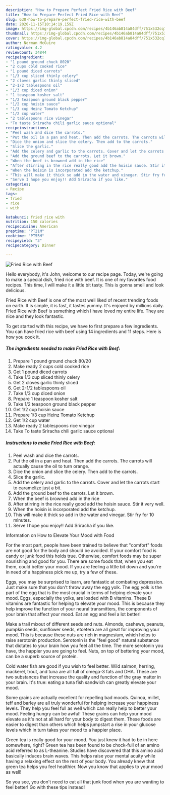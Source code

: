 ```yaml
---
description: "How to Prepare Perfect Fried Rice with Beef"
title: "How to Prepare Perfect Fried Rice with Beef"
slug: 630-how-to-prepare-perfect-fried-rice-with-beef
date: 2020-11-15T10:14:19.159Z
image: https://img-global.cpcdn.com/recipes/4b146ab814a84dff/751x532cq70/fried-rice-with-beef-recipe-main-photo.jpg
thumbnail: https://img-global.cpcdn.com/recipes/4b146ab814a84dff/751x532cq70/fried-rice-with-beef-recipe-main-photo.jpg
cover: https://img-global.cpcdn.com/recipes/4b146ab814a84dff/751x532cq70/fried-rice-with-beef-recipe-main-photo.jpg
author: Norman McGuire
ratingvalue: 4.2
reviewcount: 34844
recipeingredient:
- "1 pound ground chuck 8020"
- "2 cups cold cooked rice"
- "1 pound diced carrots"
- "1/3 cup sliced thinly celery"
- "2 cloves garlic thinly sliced"
- "2-1/2 tablespoons oil"
- "1/3 cup diced onion"
- "1 teaspoon kosher salt"
- "1/2 teaspoon ground black pepper"
- "1/2 cup hoisin sauce"
- "1/3 cup Heinz Tomato Ketchup"
- "1/2 cup water"
- "2 tablespoons rice vinegar"
- "To taste Sriracha chili garlic sauce optional"
recipeinstructions:
- "Peel wash and dice the carrots."
- "Put the oil in a pan and heat. Then add the carrots. The carrots will actually cause the oil to turn orange."
- "Dice the onion and slice the celery. Then add to the carrots."
- "Slice the garlic."
- "Add the celery and garlic to the carrots. Cover and let the carrots start to caramelize just a bit."
- "Add the ground beef to the carrots. Let it brown."
- "When the beef is browned add in the rice"
- "After stirring in the rice really good add the hoisin sauce. Stir it very well."
- "When the hoisin is incorporated add the ketchup."
- "This will make it thick so add in the water and vinegar. Stir fry for 10 minutes."
- "Serve I hope you enjoy!! Add Sriracha if you like."
categories:
- Recipe
tags:
- fried
- rice
- with

katakunci: fried rice with 
nutrition: 150 calories
recipecuisine: American
preptime: "PT21M"
cooktime: "PT55M"
recipeyield: "3"
recipecategory: Dinner

---
```



![Fried Rice with Beef](https://img-global.cpcdn.com/recipes/4b146ab814a84dff/751x532cq70/fried-rice-with-beef-recipe-main-photo.jpg)

Hello everybody, it's John, welcome to our recipe page. Today, we're going to make a special dish, fried rice with beef. It is one of my favorites food recipes. This time, I will make it a little bit tasty. This is gonna smell and look delicious.



Fried Rice with Beef is one of the most well liked of recent trending foods on earth. It is simple, it is fast, it tastes yummy. It's enjoyed by millions daily. Fried Rice with Beef is something which I have loved my entire life. They are nice and they look fantastic.


To get started with this recipe, we have to first prepare a few ingredients. You can have fried rice with beef using 14 ingredients and 11 steps. Here is how you cook it.

<!--inarticleads1-->

##### The ingredients needed to make Fried Rice with Beef:

1. Prepare 1 pound ground chuck 80/20
1. Make ready 2 cups cold cooked rice
1. Get 1 pound diced carrots
1. Take 1/3 cup sliced thinly celery
1. Get 2 cloves garlic thinly sliced
1. Get 2-1/2 tablespoons oil
1. Take 1/3 cup diced onion
1. Prepare 1 teaspoon kosher salt
1. Take 1/2 teaspoon ground black pepper
1. Get 1/2 cup hoisin sauce
1. Prepare 1/3 cup Heinz Tomato Ketchup
1. Get 1/2 cup water
1. Make ready 2 tablespoons rice vinegar
1. Take To taste Sriracha chili garlic sauce optional




<!--inarticleads2-->

##### Instructions to make Fried Rice with Beef:

1. Peel wash and dice the carrots.
1. Put the oil in a pan and heat. Then add the carrots. The carrots will actually cause the oil to turn orange.
1. Dice the onion and slice the celery. Then add to the carrots.
1. Slice the garlic.
1. Add the celery and garlic to the carrots. Cover and let the carrots start to caramelize just a bit.
1. Add the ground beef to the carrots. Let it brown.
1. When the beef is browned add in the rice
1. After stirring in the rice really good add the hoisin sauce. Stir it very well.
1. When the hoisin is incorporated add the ketchup.
1. This will make it thick so add in the water and vinegar. Stir fry for 10 minutes.
1. Serve I hope you enjoy!! Add Sriracha if you like.




Information on How to Elevate Your Mood with Food


For the most part, people have been trained to believe that "comfort" foods are not good for the body and should be avoided. If your comfort food is candy or junk food this holds true. Otherwise, comfort foods may be super nourishing and good for you. There are some foods that, when you eat them, could better your mood. If you are feeling a little bit down and you're in need of a happiness pick me up, try a few of these.

Eggs, you may be surprised to learn, are fantastic at combating depression. Just make sure that you don't throw away the egg yolk. The egg yolk is the part of the egg that is the most crucial in terms of helping elevate your mood. Eggs, especially the yolks, are loaded with B vitamins. These B vitamins are fantastic for helping to elevate your mood. This is because they help improve the function of your neural transmitters, the components of your brain that affect your mood. Eat an egg and feel a lot better!

Make a trail mixout of different seeds and nuts. Almonds, cashews, peanuts, pumpkin seeds, sunflower seeds, etcetera are all great for improving your mood. This is because these nuts are rich in magnesium, which helps to raise serotonin production. Serotonin is the "feel good" natural substance that dictates to your brain how you feel all the time. The more serotonin you have, the happier you are going to feel. Nuts, on top of bettering your mood, can be a superb source of protein.

Cold water fish are good if you wish to feel better. Wild salmon, herring, mackerel, trout, and tuna are all full of omega-3 fats and DHA. These are two substances that increase the quality and function of the gray matter in your brain. It's true: eating a tuna fish sandwich can greatly elevate your mood. 

Some grains are actually excellent for repelling bad moods. Quinoa, millet, teff and barley are all truly wonderful for helping increase your happiness levels. They help you feel full as well which can really help to better your mood. Feeling hungry can be awful! These grains can help your mood elevate as it's not at all hard for your body to digest them. These foods are easier to digest than others which helps jumpstart a rise in your glucose levels which in turn takes your mood to a happier place.

Green tea is really good for your mood. You just knew it had to be in here somewhere, right? Green tea has been found to be chock-full of an amino acid referred to as L-theanine. Studies have discovered that this amino acid basically induces brain waves. This helps raise your mental acuity while having a relaxing effect on the rest of your body. You already knew that green tea helps you feel healthier. Now you know that applies to your mood as well!

So you see, you don't need to eat all that junk food when you are wanting to feel better! Go  with  these tips  instead!

